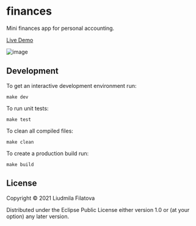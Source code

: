 # finances

Mini finances app for personal accounting.

[Live Demo](https://replit.com/@lfilatova/finances#index.html)

![image](https://user-images.githubusercontent.com/73614641/127908304-5f5fb279-678f-4884-a4e4-c003f425fd6a.png)


## Development

To get an interactive development environment run:

    make dev

To run unit tests:

    make test

To clean all compiled files:

	make clean

To create a production build run:

	make build


## License

Copyright © 2021 Liudmila Filatova

Distributed under the Eclipse Public License either version 1.0 or (at your option) any later version.
